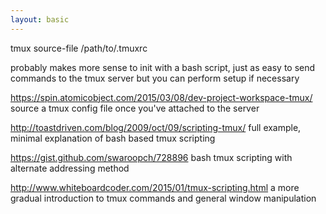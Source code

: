 ```yaml
---
layout: basic
---
```


tmux source-file /path/to/.tmuxrc

probably makes more sense to init with a bash script, just as easy to send
commands to the tmux server but you can perform setup if necessary


https://spin.atomicobject.com/2015/03/08/dev-project-workspace-tmux/
source a tmux config file once you've attached to the server

http://toastdriven.com/blog/2009/oct/09/scripting-tmux/
full example, minimal explanation of bash based tmux scripting

https://gist.github.com/swaroopch/728896
bash tmux scripting with alternate addressing method

http://www.whiteboardcoder.com/2015/01/tmux-scripting.html
a more gradual introduction to tmux commands and general window manipulation
